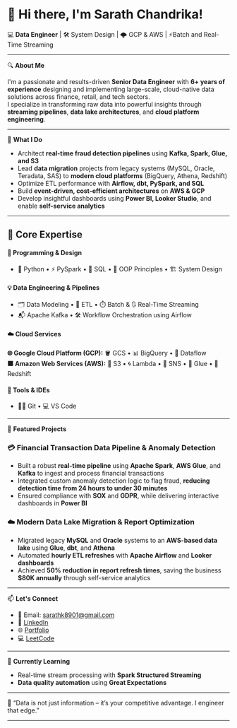# 👋 Hi there, I'm Sarath Chandrika!

💻 **Data Engineer** | 🛠️ System Design | 🌩️ GCP & AWS | ⚡Batch and Real-Time Streaming

---

🔍 **About Me**

I'm a passionate and results-driven **Senior Data Engineer** with **6+ years of experience** designing and implementing large-scale, cloud-native data solutions across finance, retail, and tech sectors.  
I specialize in transforming raw data into powerful insights through **streaming pipelines**, **data lake architectures**, and **cloud platform engineering**.

---

🚀 **What I Do**

- Architect **real-time fraud detection pipelines** using **Kafka, Spark, Glue, and S3**
- Lead **data migration** projects from legacy systems (MySQL, Oracle, Teradata, SAS) to **modern cloud platforms** (BigQuery, Athena, Redshift)
- Optimize ETL performance with **Airflow, dbt, PySpark, and SQL**
- Build **event-driven, cost-efficient architectures** on **AWS & GCP**
- Develop insightful dashboards using **Power BI, Looker Studio**, and enable **self-service analytics**

---
## 🎯 Core Expertise

#### 🚀 Programming & Design
- 🐍 Python • ⚡ PySpark • 🧠 SQL • 🧱 OOP Principles • 🏗️ System Design

#### 💡 Data Engineering & Pipelines
- 🗂️ Data Modeling • 🔄 ETL • ⏱️ Batch & 🔃 Real-Time Streaming
- 📬 Apache Kafka • 🛠️ Workflow Orchestration using Airflow

#### ☁️ Cloud Services
**🌐 Google Cloud Platform (GCP):** 🪣 GCS • 📊 BigQuery • 🔁 Dataflow   
**🟧 Amazon Web Services (AWS):** 🧊 S3 • 🌀 Lambda • 📣 SNS • 🧪 Glue • 🏢 Redshift

#### 🧰 Tools & IDEs
- 🧑‍💻 Git • 💻 VS Code 

---

📂 **Featured Projects**

### 💳 Financial Transaction Data Pipeline & Anomaly Detection  
- Built a robust **real-time pipeline** using **Apache Spark**, **AWS Glue**, and **Kafka** to ingest and process financial transactions  
- Integrated custom anomaly detection logic to flag fraud, **reducing detection time from 24 hours to under 30 minutes**  
- Ensured compliance with **SOX** and **GDPR**, while delivering interactive dashboards in **Power BI**

### ☁️ Modern Data Lake Migration & Report Optimization  
- Migrated legacy **MySQL** and **Oracle** systems to an **AWS-based data lake** using **Glue**, **dbt**, and **Athena**  
- Automated **hourly ETL refreshes** with **Apache Airflow** and **Looker dashboards**  
- Achieved **50% reduction in report refresh times**, saving the business **$80K annually** through self-service analytics


---

📫 **Let's Connect**

- 📧 Email: [sarathk8901@gmail.com](mailto:sarathk8901@gmail.com)  
- 🔗 [LinkedIn](www.linkedin.com/in/sarath-k14)  
- 🌐 [Portfolio](https://sarathk1497.github.io/sarathchandrikak.github.io/)
- 💻 [LeetCode](https://leetcode.com/u/Sarath_97/)  

---

🧠 **Currently Learning**

- Real-time stream processing with **Spark Structured Streaming**  
- **Data quality automation** using **Great Expectations**  

---

💬 “Data is not just information – it’s your competitive advantage. I engineer that edge.”

---

